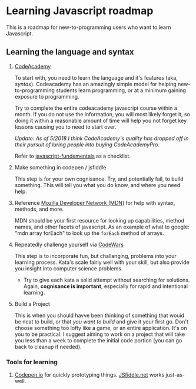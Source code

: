

# Learning Javascript roadmap

This is a roadmap for new-to-programming users who want to learn Javascript.

## Learning the language and syntax

1. [CodeAcademy](https://www.codecademy.com/learn/javascript)

    To start with, you need to learn the language and it's features (aka, _syntax_). Codeacademy has an amazingly simple model for helping new-to-programming students learn programming, or at a minimum gaining exposure to programming.

    Try to complete the entire codeacademy javascript course within a month. If you do not use the information, you will most likely forget it, so doing it within a reasonable amount of time will help you not forget key lessons causing you to need to start over.

    _Update: As of 5/2018 I think CodeAcademy's quality has dropped off in their pursuit of luring people into buying CodeAcademyPro._

    Refer to [javascript-fundementals](./javascript-fundamentals.md) as a checklist.

2. Make something in codepen / jsfiddle

    This step is for your own cognisance. Try, and potentially fail, to build something. This will tell you what you do know, and where you need help.

3. Reference [Mozilla Developer Network (MDN)](https://developer.mozilla.org/en-US/) for help with syntax, methods, and more.

    MDN should be your first resource for looking up capabilities, method names, and other facets of javascript.
    As an example of what to google: "mdn array forEach" to look up the `forEach` method of arrays.

4. Repeatedly challenge yourself via [CodeWars](https://www.codewars.com)

    This step is to incorporate fun, but challanging, problems into your learning process.
Kata's scale fairly well with your skill, but also provide you insight into computer science problems.

    - Try to give each kata a solid attempt without searching for solutions. Again, **cognisance is important**, especially for rapid and intentional learning.


5. Build a Project

    This is when you should havve been thinking of something that wouid be neat to build, or that *you want to build* and give it your first go. Don't choose something too lofty like a game, or an entire application. It's on you to be practical. I suggest aiming to work on a project that will take you less than a week to complete the initial code portion (you can go back to cleanup if needed).

### Tools for learning

1. [Codepen.io](https://codepen.io/) for quickly prototyping things. [JSfiddle.net](https://jsfiddle.net/) works just-as-well.
